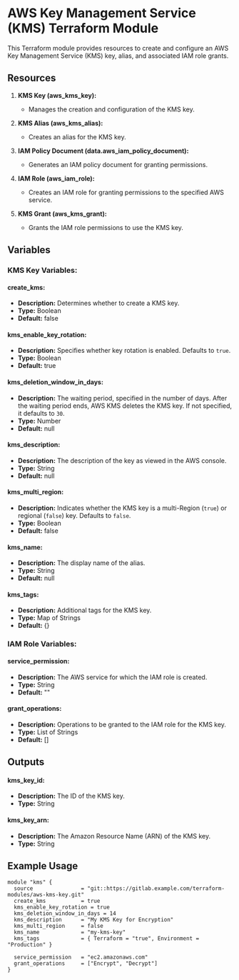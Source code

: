 # AWS Key Management Service (KMS) Terraform Module
This Terraform module provides resources to create and configure an AWS Key Management Service (KMS) key, alias, and associated IAM role grants.

## Resources
1. **KMS Key (aws_kms_key):**
    * Manages the creation and configuration of the KMS key.

2. **KMS Alias (aws_kms_alias):**
    * Creates an alias for the KMS key.

3. **IAM Policy Document (data.aws_iam_policy_document):**
    * Generates an IAM policy document for granting permissions.

4. **IAM Role (aws_iam_role):**
    * Creates an IAM role for granting permissions to the specified AWS service.

5. **KMS Grant (aws_kms_grant):**
    * Grants the IAM role permissions to use the KMS key.

## Variables
### KMS Key Variables:
#### create_kms:
* **Description:** Determines whether to create a KMS key.
* **Type:** Boolean
* **Default:** false

#### kms_enable_key_rotation:
* **Description:** Specifies whether key rotation is enabled. Defaults to `true`.
* **Type:** Boolean
* **Default:** true

#### kms_deletion_window_in_days:
* **Description:** The waiting period, specified in the number of days. After the waiting period ends, AWS KMS deletes the KMS key. If not specified, it defaults to `30`.
* **Type:** Number
* **Default:** null

#### kms_description:
* **Description:** The description of the key as viewed in the AWS console.
* **Type:** String
* **Default:** null

#### kms_multi_region:
* **Description:** Indicates whether the KMS key is a multi-Region (`true`) or regional (`false`) key. Defaults to `false`.
* **Type:** Boolean
* **Default:** false

#### kms_name:
* **Description:** The display name of the alias.
* **Type:** String
* **Default:** null

#### kms_tags:
* **Description:** Additional tags for the KMS key.
* **Type:** Map of Strings
* **Default:** {}

### IAM Role Variables:
#### service_permission:
* **Description:** The AWS service for which the IAM role is created.
* **Type:** String
* **Default:** ""

#### grant_operations:
* **Description:** Operations to be granted to the IAM role for the KMS key.
* **Type:** List of Strings
* **Default:** []

## Outputs
#### kms_key_id:
* **Description:** The ID of the KMS key.
* **Type:** String

#### kms_key_arn:
* **Description:** The Amazon Resource Name (ARN) of the KMS key.
* **Type:** String

## Example Usage
```hcl
module "kms" {
  source               = "git::https://gitlab.example.com/terraform-modules/aws-kms-key.git"
  create_kms           = true
  kms_enable_key_rotation = true
  kms_deletion_window_in_days = 14
  kms_description      = "My KMS Key for Encryption"
  kms_multi_region     = false
  kms_name             = "my-kms-key"
  kms_tags             = { Terraform = "true", Environment = "Production" }

  service_permission   = "ec2.amazonaws.com"
  grant_operations     = ["Encrypt", "Decrypt"]
}
